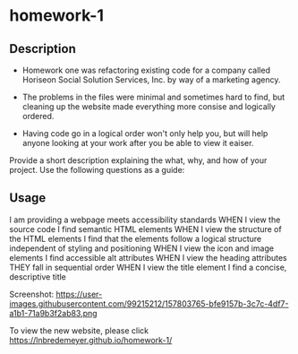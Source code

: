 # homework-1

## Description

- Homework one was refactoring existing code for a company called Horiseon Social Solution Services, Inc. by way of a marketing agency.

- The problems in the files were minimal and sometimes hard to find, but cleaning up the website made everything more consise and logically ordered.

- Having code go in a logical order won't only help you, but will help anyone looking at your work after you be able to view it eaiser.

Provide a short description explaining the what, why, and how of your project. Use the following questions as a guide:

## Usage

I am providing a webpage meets accessibility standards
WHEN I view the source code
I find semantic HTML elements
WHEN I view the structure of the HTML elements
I find that the elements follow a logical structure independent of styling and positioning
WHEN I view the icon and image elements
I find accessible alt attributes
WHEN I view the heading attributes
THEY fall in sequential order
WHEN I view the title element
I find a concise, descriptive title

Screenshot:
https://user-images.githubusercontent.com/99215212/157803765-bfe9157b-3c7c-4df7-a1b1-71a9b3f2ab83.png

To view the new website, please click https://lnbredemeyer.github.io/homework-1/
```
